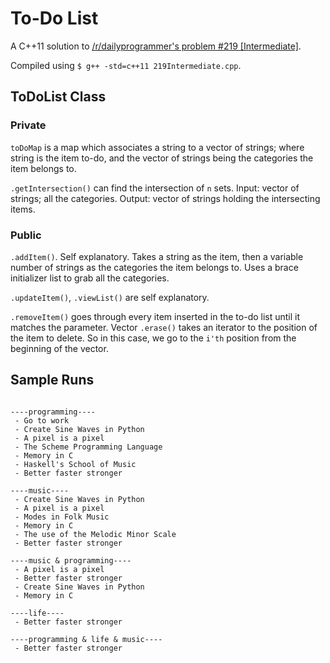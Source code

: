 # To-Do List
A C++11 solution to [/r/dailyprogrammer's problem #219 [Intermediate]](https://www.reddit.com/r/dailyprogrammer/comments/3a64hq/20150617_challenge_219_intermediate_todo_list/).

Compiled using `$ g++ -std=c++11 219Intermediate.cpp`.

## ToDoList Class

### Private

`toDoMap` is a map which associates a string to a vector of strings; where string is the item to-do, and the vector of strings being the categories the item belongs to.

`.getIntersection()` can find the intersection of `n` sets. 
Input: vector of strings; all the categories.
Output: vector of strings holding the intersecting items.

### Public

`.addItem()`. Self explanatory. Takes a string as the item, then a variable number of strings as the categories the item belongs to. Uses a brace initializer list to grab all the categories.

`.updateItem()`, `.viewList()` are self explanatory.

`.removeItem()` goes through every item inserted in the to-do list until it matches the parameter. Vector `.erase()` takes an iterator to the position of the item to delete. So in this case, we go to the `i'th` position from the beginning of the vector.

## Sample Runs

```shell-session

----programming----
 - Go to work
 - Create Sine Waves in Python
 - A pixel is a pixel
 - The Scheme Programming Language
 - Memory in C
 - Haskell's School of Music
 - Better faster stronger

----music----
 - Create Sine Waves in Python
 - A pixel is a pixel
 - Modes in Folk Music
 - Memory in C
 - The use of the Melodic Minor Scale
 - Better faster stronger

----music & programming----
 - A pixel is a pixel
 - Better faster stronger
 - Create Sine Waves in Python
 - Memory in C

----life----
 - Better faster stronger

----programming & life & music----
 - Better faster stronger


```